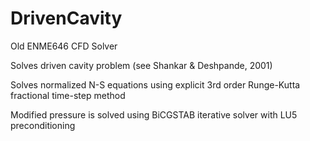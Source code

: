 DrivenCavity
============

Old ENME646 CFD Solver

Solves driven cavity problem (see Shankar & Deshpande, 2001)

Solves normalized N-S equations using explicit 3rd order Runge-Kutta fractional time-step method

Modified pressure is solved using BiCGSTAB iterative solver with LU5 preconditioning
